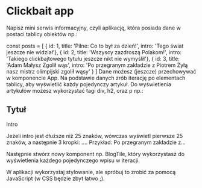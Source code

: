 # Clickbait app
Napisz mini serwis informacyjny, czyli aplikację, która posiada dane w postaci tablicy obiektów np.:

const posts = [
  { id: 1, title: 'Pilne: Co to był za dzień!', intro: 'Tego świat jeszcze nie widział'},
  { id: 2, title: 'Wszyscy zazdroszą Polakom!', intro: 'Takiego clickbajtowego tytułu jeszcze nikt nie wymyślił'},
  { id: 3, title: 'Adam Małysz Zgolił wąs',
    intro: 'Po przegranym zakładzie z Piotrem Żyłą nasz mistrz olimpijski zgolił wąsy'
  }
]
Dane możesz (jeszcze) przechowywać w komponencie App. Na podstawie danych zrób iterację po elementach tablicy, aby wyświetlić każdy pojedynczy artykuł. Do wyświetlenia artykułów możesz wykorzystać tagi div, h2, oraz p np.:

<div>
  <h2>Tytuł</h2>
  <p>Intro</p>
</div>
Jeżeli intro jest dłuższe niż 25 znaków, wówczas wyświetl pierwsze 25 znaków, a następnie 3 kropki: .... Przykład: Po przegranym zakładzie z...

Następnie stwórz nowy komponent np. BlogTile, który wykorzystasz do wyświetlenia każdego pojedynczego wpisu w iteracji.

W aplikacji wykorzystaj stylowanie, ale spróbuj to zrobić za pomocą JavaScript (w CSS będzie zbyt łatwo ;).